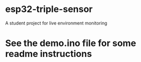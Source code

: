# esp32-triple-sensor
A student project for live environment monitoring

# See the demo.ino file for some readme instructions
